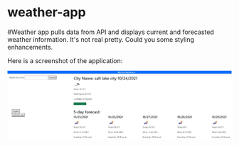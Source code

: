# weather-app
#Weather app pulls data from API and displays current and forecasted weather information. It's not real pretty. Could you some styling enhancements. 

Here is a screenshot of the application:

![Weather App Screenshot](/assets/images/weather-dashboard.JPG "Weather App Screenshot")